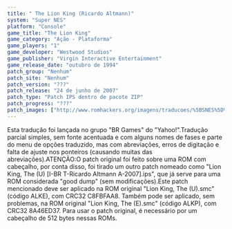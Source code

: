 ```yaml
---
title: " The Lion King (Ricardo Altmann)"
system: "Super NES"
platform: "Console"
game_title: "The Lion King"
game_category: "Ação - Plataforma"
game_players: "1"
game_developer: "Westwood Studios"
game_publisher: "Virgin Interactive Entertainment"
game_release_date: "outubro de 1994"
patch_group: "Nenhum"
patch_site: "Nenhum"
patch_version: "???"
patch_release: "24 de junho de 2007"
patch_type: "Patch IPS dentro de pacote ZIP"
patch_progress: "???"
patch_images: ["http://www.romhackers.org/imagens/traducoes/%5BSNES%5D%20The%20Lion%20King%20-%20Ricardo%20Altmann%20-%201.png","http://www.romhackers.org/imagens/traducoes/%5BSNES%5D%20The%20Lion%20King%20-%20Ricardo%20Altmann%20-%202.png","http://www.romhackers.org/imagens/traducoes/%5BSNES%5D%20The%20Lion%20King%20-%20Ricardo%20Altmann%20-%203.png"]
---
```

Esta tradução foi lançada no grupo "BR Games" do "Yahoo!".Tradução parcial simples, sem fonte acentuada e com alguns nomes de fases e parte do menu de opções traduzido, mas com abreviações, erros de digitação e falta de ajuste nos ponteiros (causando muitas das abreviações).ATENÇÃO:O patch original foi feito sobre uma ROM com cabeçalho, por conta disso, foi tirado um outro patch nomeado como "Lion King, The (U) [I-BR T-Ricardo Altmann A-2007].ips", que já serve para uma ROM considerada "good dump" (sem modificações).Este patch mencionado deve ser aplicado na ROM original "Lion King, The (U).smc" (código ALKE), com CRC32 C8FBFAA8. Também pode ser aplicado, sem problemas, na ROM original "Lion King, The (E).smc" (código ALKP), com CRC32 8A46ED37. Para usar o patch original, é necessário por um cabeçalho de 512 bytes nessas ROMs.